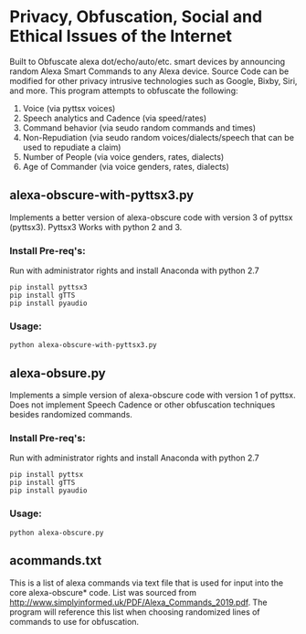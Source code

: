 # Privacy, Obfuscation, Social and Ethical Issues of the Internet

Built to Obfuscate alexa dot/echo/auto/etc. smart devices by announcing random Alexa Smart Commands to any Alexa device. Source Code can be modified for other privacy intrusive technologies such as Google, Bixby, Siri, and more. This program attempts to obfuscate the following: 

1) Voice (via pyttsx voices)
2) Speech analytics and Cadence  (via speed/rates)
3) Command behavior (via seudo random commands and times)
4) Non-Repudiation (via seudo random voices/dialects/speech that can be used to repudiate a claim) 
5) Number of People (via voice genders, rates, dialects) 
6) Age of Commander (via voice genders, rates, dialects)


## alexa-obscure-with-pyttsx3.py ##
Implements a better version of alexa-obscure code with version 3 of pyttsx (pyttsx3). Pyttsx3 Works with python 2 and 3. 

### Install Pre-req's: ###
Run with administrator rights and install Anaconda with python 2.7
~~~~
pip install pyttsx3
pip install gTTS
pip install pyaudio
~~~~

### Usage: ###
~~~~
python alexa-obscure-with-pyttsx3.py
~~~~


## alexa-obsure.py ##
Implements a simple version of alexa-obscure code with version 1 of pyttsx. Does not implement Speech Cadence or other obfuscation techniques besides randomized commands.

### Install Pre-req's: ### 
Run with administrator rights and install Anaconda with python 2.7
~~~~
pip install pyttsx
pip install gTTS
pip install pyaudio
~~~~

### Usage: ### 
~~~~
python alexa-obscure.py
~~~~    

## acommands.txt ##
This is a list of alexa commands via text file that is used for input into the core alexa-obscure* code. List was sourced from http://www.simplyinformed.uk/PDF/Alexa_Commands_2019.pdf. The program will reference this list when choosing randomized lines of commands to use for obfuscation. 
